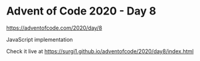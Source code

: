 # Advent of Code 2020 - Day 8

https://adventofcode.com/2020/day/8

JavaScript implementation

Check it live at https://surgi1.github.io/adventofcode/2020/day8/index.html